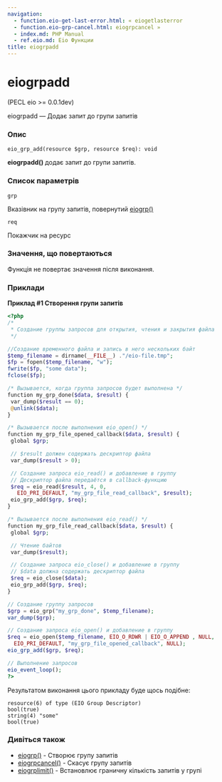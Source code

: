 ```yaml
---
navigation:
  - function.eio-get-last-error.html: « eiogetlasterror
  - function.eio-grp-cancel.html: eiogrpcancel »
  - index.md: PHP Manual
  - ref.eio.md: Eio Функции
title: eiogrpadd
---
```

# eiogrpadd

(PECL eio >= 0.0.1dev)

eiogrpadd — Додає запит до групи запитів

### Опис

```methodsynopsis
eio_grp_add(resource $grp, resource $req): void
```

**eiogrpadd()** додає запит до групи запитів.

### Список параметрів

`grp`

Вказівник на групу запитів, повернутий [eiogrp()](function.eio-grp.html)

`req`

Покажчик на ресурс

### Значення, що повертаються

Функція не повертає значення після виконання.

### Приклади

**Приклад #1 Створення групи запитів**

```php
<?php
/*
 * Создание группы запросов для открытия, чтения и закрытия файла
 */

//Создание временного файла и запись в него нескольких байт
$temp_filename = dirname(__FILE__) ."/eio-file.tmp";
$fp = fopen($temp_filename, "w");
fwrite($fp, "some data");
fclose($fp);

/* Вызывается, когда группа запросов будет выполнена */
function my_grp_done($data, $result) {
 var_dump($result == 0);
 @unlink($data);
}

/* Вызывается после выполнения eio_open() */
function my_grp_file_opened_callback($data, $result) {
 global $grp;

 // $result должен содержать дескриптор файла
 var_dump($result > 0);

 // Создание запроса eio_read() и добавление в группу
 // Дескриптор файла передаётся в callback-функцию
 $req = eio_read($result, 4, 0,
   EIO_PRI_DEFAULT, "my_grp_file_read_callback", $result);
 eio_grp_add($grp, $req);
}

/* Вызывается после выполнения eio_read() */
function my_grp_file_read_callback($data, $result) {
 global $grp;

 // Чтение байтов
 var_dump($result);

 // Создание запроса eio_close() и добавление в группу
 // $data должна содержать дескриптор файла
 $req = eio_close($data);
 eio_grp_add($grp, $req);
}

// Создание группу запросов
$grp = eio_grp("my_grp_done", $temp_filename);
var_dump($grp);

// Создание запроса eio_open() и добавление в группу
$req = eio_open($temp_filename, EIO_O_RDWR | EIO_O_APPEND , NULL,
  EIO_PRI_DEFAULT, "my_grp_file_opened_callback", NULL);
eio_grp_add($grp, $req);

// Выполнение запросов
eio_event_loop();
?>
```

Результатом виконання цього прикладу буде щось подібне:

```
resource(6) of type (EIO Group Descriptor)
bool(true)
string(4) "some"
bool(true)
```

### Дивіться також

-   [eiogrp()](function.eio-grp.html) - Створює групу запитів
-   [eiogrpcancel()](function.eio-grp-cancel.html) - Скасує групу запитів
-   [eiogrplimit()](function.eio-grp-limit.html) - Встановлює граничну кількість запитів у групі
